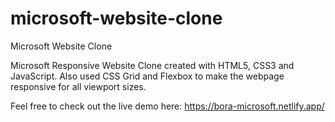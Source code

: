 # microsoft-website-clone
Microsoft Website Clone

Microsoft Responsive Website Clone created with HTML5, CSS3 and JavaScript.
Also used CSS Grid and Flexbox to make the webpage responsive for all viewport sizes.

Feel free to check out the live demo here: https://bora-microsoft.netlify.app/
